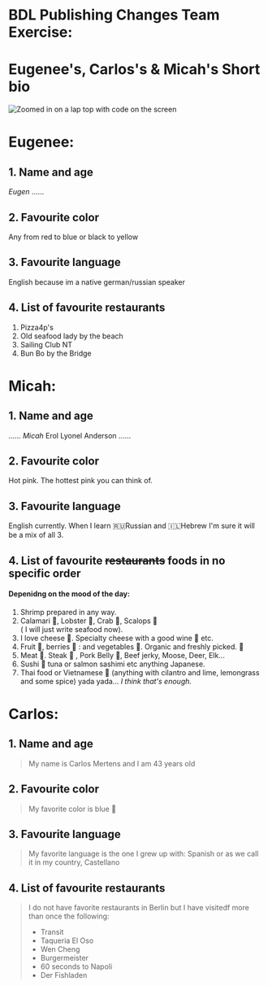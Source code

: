# BDL Publishing Changes Team Exercise:

# Eugenee's, Carlos's & Micah's Short bio

![Zoomed in on a lap top with code on the screen](https://images.unsplash.com/photo-1488590528505-98d2b5aba04b?ixlib=rb-4.0.3&ixid=M3wxMjA3fDB8MHxwaG90by1wYWdlfHx8fGVufDB8fHx8fA%3D%3D&auto=format&fit=crop&w=1170&q=80)

# Eugenee:

## 1. Name and age

_Eugen_ ......

## 2. Favourite color

Any from red to blue or black to yellow

## 3. Favourite language

English because im a native german/russian speaker

## 4. List of favourite restaurants

1. Pizza4p's
2. Old seafood lady by the beach
3. Sailing Club NT
4. Bun Bo by the Bridge

# Micah:

## 1. Name and age

...... _Micah_ Erol Lyonel Anderson ......

## 2. Favourite color

Hot pink. The hottest pink you can think of.

## 3. Favourite language

English currently.
When I learn 🇷🇺Russian and 🇮🇱Hebrew I'm sure it will be a mix of all 3.

## 4. List of favourite ~~restaurants~~ foods in no specific order

#### Depenidng on the mood of the day:

1. Shrimp prepared in any way.
2. Calamari 🐙, Lobster 🦞, Crab 🦀, Scalops 🌊  
   ( I will just write seafood now).
3. I love cheese 🧀. Specialty cheese with a good wine 🍷 etc.
4. Fruit 🥭, berries 🍓 : and vegetables 🥒.
   Organic and freshly picked. 🤤
5. Meat 🍖. Steak 🥩 , Pork Belly 🥓, Beef jerky, Moose, Deer, Elk...
6. Sushi 🍣 tuna or salmon sashimi etc anything Japanese.
7. Thai food or Vietnamese 🥣 (anything with cilantro and lime, lemongrass and some spice) yada yada...
   _I think that's enough._

# Carlos:

## 1. Name and age

> My name is Carlos Mertens and I am 43 years old

## 2. Favourite color

> My favorite color is blue 💙

## 3. Favourite language

> My favorite language is the one I grew up with: Spanish or as we call it in my country, Castellano

## 4. List of favourite restaurants

> I do not have favorite restaurants in Berlin but I have visitedf more than once the following:
>
> - Transit
> - Taqueria El Oso
> - Wen Cheng
> - Burgermeister
> - 60 seconds to Napoli
> - Der Fishladen
